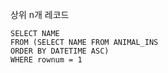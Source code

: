 상위 n개 레코드
```
SELECT NAME 
FROM (SELECT NAME FROM ANIMAL_INS
ORDER BY DATETIME ASC)
WHERE rownum = 1
```